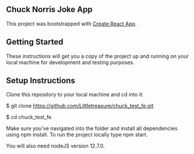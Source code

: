 ## Chuck Norris Joke App

This project was bootstrapped with [Create React App](https://github.com/facebook/create-react-app).

## Getting Started

These instructions will get you a copy of the project up and running on your local machine for development and testing purposes.

## Setup Instructions

Clone this repository to your local machine and cd into it:

\$ git clone https://github.com/Littletreasure/chuck_test_fe.git

\$ cd chuck_test_fe

Make sure you've navigated into the folder and install all dependencies using npm install. To run the project locally type npm start.

You will also need nodeJS version 12.7.0.
